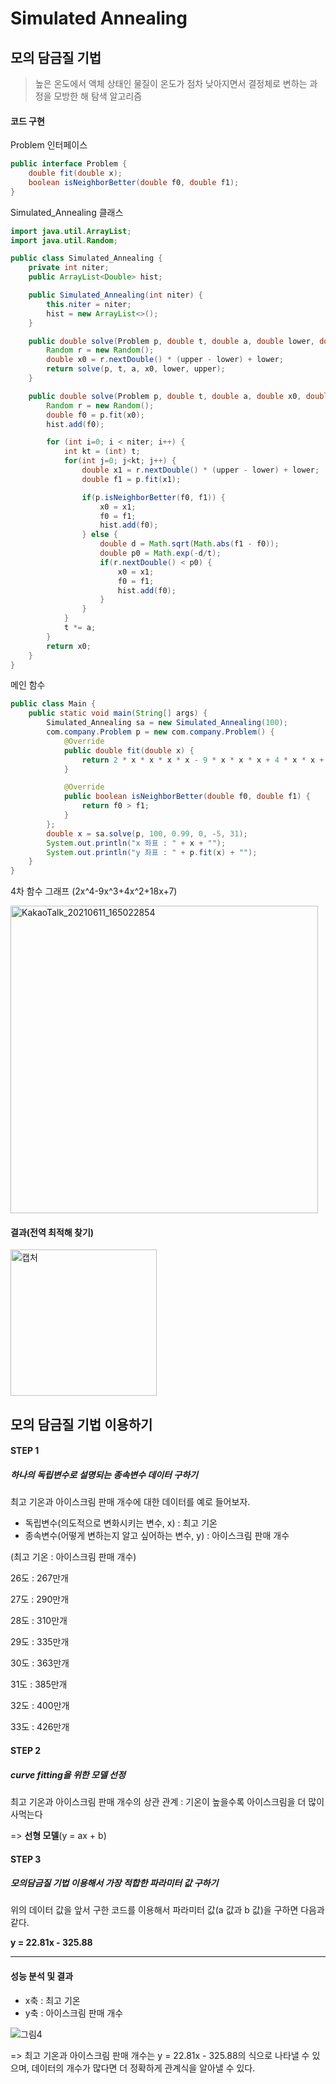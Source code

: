 # Simulated Annealing
## 모의 담금질 기법

> 높은 온도에서 액체 상태인 물질이 온도가 점차 낮아지면서 결정체로 변하는 과정을 모방한 해 탐색 알고리즘

#### 코드 구현

Problem 인터페이스

```java
public interface Problem {
    double fit(double x);
    boolean isNeighborBetter(double f0, double f1);
}
```

Simulated_Annealing 클래스

```java
import java.util.ArrayList;
import java.util.Random;

public class Simulated_Annealing {
    private int niter;
    public ArrayList<Double> hist;

    public Simulated_Annealing(int niter) {
        this.niter = niter;
        hist = new ArrayList<>();
    }

    public double solve(Problem p, double t, double a, double lower, double upper) {
        Random r = new Random();
        double x0 = r.nextDouble() * (upper - lower) + lower;
        return solve(p, t, a, x0, lower, upper);
    }

    public double solve(Problem p, double t, double a, double x0, double lower, double upper) {
        Random r = new Random();
        double f0 = p.fit(x0);
        hist.add(f0);

        for (int i=0; i < niter; i++) {
            int kt = (int) t;
            for(int j=0; j<kt; j++) {
                double x1 = r.nextDouble() * (upper - lower) + lower;
                double f1 = p.fit(x1);

                if(p.isNeighborBetter(f0, f1)) {
                    x0 = x1;
                    f0 = f1;
                    hist.add(f0);
                } else {
                    double d = Math.sqrt(Math.abs(f1 - f0));
                    double p0 = Math.exp(-d/t);
                    if(r.nextDouble() < p0) {
                        x0 = x1;
                        f0 = f1;
                        hist.add(f0);
                    }
                }
            }
            t *= a;
        }
        return x0;
    }
}
```

메인 함수

```java
public class Main {
    public static void main(String[] args) {
        Simulated_Annealing sa = new Simulated_Annealing(100);
        com.company.Problem p = new com.company.Problem() {
            @Override
            public double fit(double x) {
                return 2 * x * x * x * x - 9 * x * x * x + 4 * x * x + 18 * x + 7;    // 4차 함수
            }

            @Override
            public boolean isNeighborBetter(double f0, double f1) {
                return f0 > f1;
            }
        };
        double x = sa.solve(p, 100, 0.99, 0, -5, 31);
        System.out.println("x 좌표 : " + x + "");
        System.out.println("y 좌표 : " + p.fit(x) + "");
    }
}
```

4차 함수 그래프 (2x^4-9x^3+4x^2+18x+7)

<img width="492" alt="KakaoTalk_20210611_165022854" src="https://user-images.githubusercontent.com/80511341/121651413-8ef1fb00-cad5-11eb-9624-2114bb3fa9c9.png">



#### 결과(전역 최적해 찾기)

<img width="234" alt="캡처" src="https://user-images.githubusercontent.com/80511341/121655577-ad59f580-cad9-11eb-9e12-9aa8e39d2c51.PNG">

## 모의 담금질 기법 이용하기

#### STEP 1

##### 하나의 독립변수로 설명되는 종속변수 데이터 구하기

최고 기온과 아이스크림 판매 개수에 대한 데이터를 예로 들어보자.

- 독립변수(의도적으로 변화시키는 변수, x) : 최고 기온
- 종속변수(어떻게 변하는지 알고 싶어하는 변수, y) : 아이스크림 판매 개수

(최고 기온 : 아이스크림 판매 개수)

26도 : 267만개

27도 : 290만개

28도 : 310만개

29도 : 335만개

30도 : 363만개

31도 : 385만개

32도 : 400만개

33도 : 426만개

#### STEP 2

##### curve fitting을 위한 모델 선정

최고 기온과 아이스크림 판매 개수의 상관 관계 : 기온이 높을수록 아이스크림을 더 많이 사먹는다

=> **선형 모델**(y = ax + b)

#### STEP 3

##### 모의담금질 기법 이용해서 가장 적합한 파라미터 값 구하기

위의 데이터 값을 앞서 구한 코드를 이용해서 파라미터 값(a 값과 b 값)을 구하면 다음과 같다. 

**y = 22.81x - 325.88**

------

#### 성능 분석 및 결과

- x축 : 최고 기온
- y축 : 아이스크림 판매 개수

![그림4](https://user-images.githubusercontent.com/80511341/121658933-c31cea00-cadc-11eb-82d2-d7dab2349917.png)

=> 최고 기온과 아이스크림 판매 개수는 y = 22.81x - 325.88의 식으로 나타낼 수 있으며, 데이터의 개수가 많다면 더 정확하게 관계식을 알아낼 수 있다.
